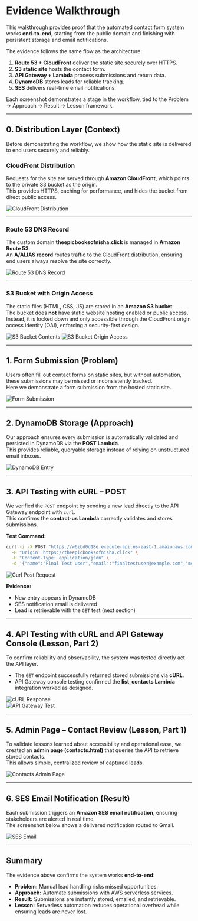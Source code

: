 # Evidence Walkthrough

This walkthrough provides proof that the automated contact form system works **end-to-end**, starting from the public domain and finishing with persistent storage and email notifications. 

The evidence follows the same flow as the architecture:  

1. **Route 53 + CloudFront** deliver the static site securely over HTTPS.  
2. **S3 static site** hosts the contact form.  
3. **API Gateway + Lambda** process submissions and return data.  
4. **DynamoDB** stores leads for reliable tracking.  
5. **SES** delivers real-time email notifications.  

Each screenshot demonstrates a stage in the workflow, tied to the Problem → Approach → Result → Lesson framework.

---

## 0. Distribution Layer (Context)
Before demonstrating the workflow, we show how the static site is delivered to end users securely and reliably.

### CloudFront Distribution
Requests for the site are served through **Amazon CloudFront**, which points to the private S3 bucket as the origin.  
This provides HTTPS, caching for performance, and hides the bucket from direct public access.

![CloudFront Distribution](./cloudfront-distribution.png)

---

### Route 53 DNS Record
The custom domain **theepicbooksofnisha.click** is managed in **Amazon Route 53**.  
An **A/ALIAS record** routes traffic to the CloudFront distribution, ensuring end users always resolve the site correctly.

![Route 53 DNS Record](./route53-dns-record.png)

---

### S3 Bucket with Origin Access
The static files (HTML, CSS, JS) are stored in an **Amazon S3 bucket**.  
The bucket does **not** have static website hosting enabled or public access.  
Instead, it is locked down and only accessible through the CloudFront origin access identity (OAI), enforcing a security-first design.

![S3 Bucket Contents](./s3-bucket.png)
![S3 Bucket Origin Access](./s3-origin-access.png)

---

## 1. Form Submission (Problem)
Users often fill out contact forms on static sites, but without automation, these submissions may be missed or inconsistently tracked.  
Here we demonstrate a form submission from the hosted static site.  

![Form Submission](./form-submission.png)  

---

## 2. DynamoDB Storage (Approach)
Our approach ensures every submission is automatically validated and persisted in DynamoDB via the **POST Lambda**.  
This provides reliable, queryable storage instead of relying on unstructured email inboxes.  

![DynamoDB Entry](./dynamodb-entry.png)  

---

## 3. API Testing with cURL – POST

We verified the `POST` endpoint by sending a new lead directly to the API Gateway endpoint with `curl`.  
This confirms the **contact-us Lambda** correctly validates and stores submissions.

**Test Command:**

```bash
curl -i -X POST "https://w6ibd0d18e.execute-api.us-east-1.amazonaws.com/dev/epicreads_resource" \
  -H "Origin: https://theepicbooksofnisha.click" \
  -H "Content-Type: application/json" \
  -d '{"name":"Final Test User","email":"finaltestuser@example.com","message":"Interested in your work, Nisha!"}'
```
![Curl Post Request](./curl-post-request.png) 


**Evidence:**  
- New entry appears in DynamoDB  
- SES notification email is delivered  
- Lead is retrievable with the `GET` test (next section)  

---

## 4. API Testing with cURL and API Gateway Console (Lesson, Part 2)

To confirm reliability and observability, the system was tested directly act the API layer.  
- The `GET` endpoint successfully returned stored submissions via **cURL**.  
- API Gateway console testing confirmed the **list_contacts Lambda** integration worked as designed.  

![cURL Response](./curl-response.png)  
![API Gateway Test](./api-gateway-test.png) 

---

## 5. Admin Page – Contact Review (Lesson, Part 1)
To validate lessons learned about accessibility and operational ease, we created an **admin page (contacts.html)** that queries the API to retrieve stored contacts.  
This allows simple, centralized review of captured leads.  

![Contacts Admin Page](./contacts-admin-page.png)  

---

## 6. SES Email Notification (Result)
Each submission triggers an **Amazon SES email notification**, ensuring stakeholders are alerted in real time.  
The screenshot below shows a delivered notification routed to Gmail.  

![SES Email](./ses-email.png)  

---

## Summary
The evidence above confirms the system works **end-to-end**:  
- **Problem:** Manual lead handling risks missed opportunities.  
- **Approach:** Automate submissions with AWS serverless services.  
- **Result:** Submissions are instantly stored, emailed, and retrievable.  
- **Lesson:** Serverless automation reduces operational overhead while ensuring leads are never lost.  
